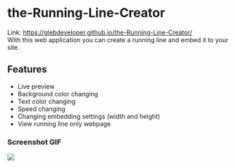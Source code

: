# the-Running-Line-Creator
Link: https://glebdeveloper.github.io/the-Running-Line-Creator/ <br>
With this web application you can create a running line and embed it to your site.<br>
## Features
* Live preview
* Background color changing
* Text color changing
* Speed changing
* Changing embedding settings (width and height)
* View running line only webpage 
### Screenshot GIF
![](https://i.ibb.co/wgbKy07/linecreator.gif)
